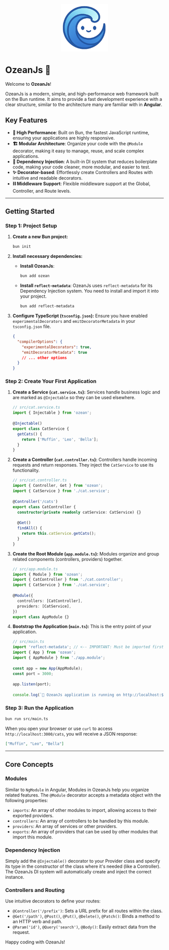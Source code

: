 <p align="center">
  <a href="https://ozeanjs.com">
    <img src="./docs/assets/logo.png" alt="OzeanJs" width="150">
  </a>
</p>

# OzeanJs 🌊

Welcome to **OzeanJs**!

OzeanJs is a modern, simple, and high-performance web framework built on the Bun runtime. It aims to provide a fast development experience with a clear structure, similar to the architecture many are familiar with in **Angular**.

## Key Features

- **🚀 High Performance**: Built on Bun, the fastest JavaScript runtime, ensuring your applications are highly responsive.
- **🏗️ Modular Architecture**: Organize your code with the `@Module` decorator, making it easy to manage, reuse, and scale complex applications.
- **💉 Dependency Injection**: A built-in DI system that reduces boilerplate code, making your code cleaner, more modular, and easier to test.
- **✨ Decorator-based**: Effortlessly create Controllers and Routes with intuitive and readable decorators.
- **⛓️ Middleware Support**: Flexible middleware support at the Global, Controller, and Route levels.

---

## Getting Started

### Step 1: Project Setup

1.  **Create a new Bun project:**

    ```bash
    bun init
    ```

2.  **Install necessary dependencies:**

    - **Install OzeanJs**:
      ```bash
      bun add ozean
      ```
    - **Install `reflect-metadata`**: OzeanJs uses `reflect-metadata` for its Dependency Injection system. You need to install and import it into your project.
      ```bash
      bun add reflect-metadata
      ```

3.  **Configure TypeScript (`tsconfig.json`):**
    Ensure you have enabled `experimentalDecorators` and `emitDecoratorMetadata` in your `tsconfig.json` file.
    ```json
    {
      "compilerOptions": {
        "experimentalDecorators": true,
        "emitDecoratorMetadata": true
        // ... other options
      }
    }
    ```

### Step 2: Create Your First Application

1.  **Create a Service (`cat.service.ts`):**
    Services handle business logic and are marked as `@Injectable` so they can be used elsewhere.

    ```typescript
    // src/cat.service.ts
    import { Injectable } from 'ozean';

    @Injectable()
    export class CatService {
      getCats() {
        return ['Muffin', 'Leo', 'Bella'];
      }
    }
    ```

2.  **Create a Controller (`cat.controller.ts`):**
    Controllers handle incoming requests and return responses. They inject the `CatService` to use its functionality.

    ```typescript
    // src/cat.controller.ts
    import { Controller, Get } from 'ozean';
    import { CatService } from './cat.service';

    @Controller('/cats')
    export class CatController {
      constructor(private readonly catService: CatService) {}

      @Get()
      findAll() {
        return this.catService.getCats();
      }
    }
    ```

3.  **Create the Root Module (`app.module.ts`):**
    Modules organize and group related components (controllers, providers) together.

    ```typescript
    // src/app.module.ts
    import { Module } from 'ozean';
    import { CatController } from './cat.controller';
    import { CatService } from './cat.service';

    @Module({
      controllers: [CatController],
      providers: [CatService],
    })
    export class AppModule {}
    ```

4.  **Bootstrap the Application (`main.ts`):**
    This is the entry point of your application.

    ```typescript
    // src/main.ts
    import 'reflect-metadata'; // <-- IMPORTANT: Must be imported first at the entry point.
    import { App } from 'ozean';
    import { AppModule } from './app.module';

    const app = new App(AppModule);
    const port = 3000;

    app.listen(port);

    console.log(`🌊 OzeanJs application is running on http://localhost:${port}`);
    ```

### Step 3: Run the Application

```bash
bun run src/main.ts
```

When you open your browser or use `curl` to access `http://localhost:3000/cats`, you will receive a JSON response:

```json
["Muffin", "Leo", "Bella"]
```

---

## Core Concepts

### Modules

Similar to `NgModule` in Angular, Modules in OzeanJs help you organize related features. The `@Module` decorator accepts a metadata object with the following properties:

- `imports`: An array of other modules to import, allowing access to their exported providers.
- `controllers`: An array of controllers to be handled by this module.
- `providers`: An array of services or other providers.
- `exports`: An array of providers that can be used by other modules that import this module.

### Dependency Injection

Simply add the `@Injectable()` decorator to your Provider class and specify its type in the constructor of the class where it's needed (like a Controller). The OzeanJs DI system will automatically create and inject the correct instance.

### Controllers and Routing

Use intuitive decorators to define your routes:

- `@Controller('/prefix')`: Sets a URL prefix for all routes within the class.
- `@Get('/path')`, `@Post()`, `@Put()`, `@Delete()`, `@Patch()`: Binds a method to an HTTP verb and path.
- `@Param('id')`, `@Query('search')`, `@Body()`: Easily extract data from the request.

Happy coding with OzeanJs!

